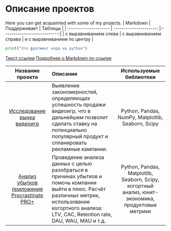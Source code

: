 # Описание проектов
Here you can get acquainted with some of my projects.
| Markdown | Поддерживает | Таблицы |
| :-------------------- | ---------------------: |:---------------------------:|
| с выравниванием слева | с выравниванием справа | и с выравниванием по центру |
```python
print("Это фрагмент кода на python")
```
[Текст ссылки](адрес://ссылки.здесь "Заголовок ссылки")
[Подробнее о Markdown по ссылке](https://daringfireball.net/projects/markdown/)

| Название проекта | Описание | Используемые библиотеки |
| :--------------------: | :--------------------- |:---------------------------:|
| [Исследование рынка видеоигр](https://github.com/point-lookout/examples_of_projects/blob/main/video_game_sales_research/videogames_project.ipynb) | Выявление закономерностей, определяющих успешность продажи видеоигр, что в дальнейшем позволит сделать ставку на потенциально популярный продукт и спланировать рекламные кампании.| Python, Pandas, NumPy, Matplotlib, Seaborn, Scipy | 
|  [Анализ убытков приложения Procrastinate PRO+](https://github.com/point-lookout/examples_of_projects/blob/main/Analysis_of_business_indicators/analiz_biznes_pokazateley.ipynb) | Проведение анализа данных с целью разобраться в причинах убытков и помочь компании выйти в плюс. Расчёт различных метрик, использование когортного анализа: LTV, CAC, Retention rate, DAU, WAU, MAU и т.д. | Python, Pandas, Matplotlib, Seaborn, Scipy, когортный анализ, юнит-экономика, продуктовые метрики |

